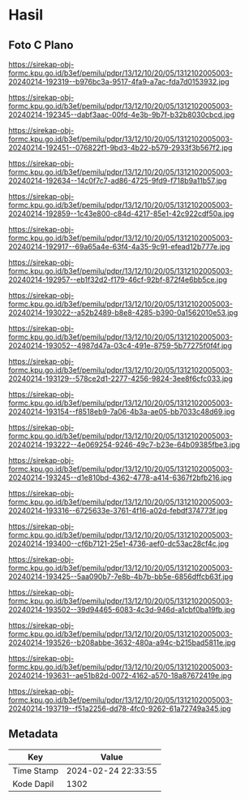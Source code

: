 # Hasil

## Foto C Plano

https://sirekap-obj-formc.kpu.go.id/b3ef/pemilu/pdpr/13/12/10/20/05/1312102005003-20240214-192319--b976bc3a-9517-4fa9-a7ac-fda7d0153932.jpg

https://sirekap-obj-formc.kpu.go.id/b3ef/pemilu/pdpr/13/12/10/20/05/1312102005003-20240214-192345--dabf3aac-00fd-4e3b-9b7f-b32b8030cbcd.jpg

https://sirekap-obj-formc.kpu.go.id/b3ef/pemilu/pdpr/13/12/10/20/05/1312102005003-20240214-192451--076822f1-9bd3-4b22-b579-2933f3b567f2.jpg

https://sirekap-obj-formc.kpu.go.id/b3ef/pemilu/pdpr/13/12/10/20/05/1312102005003-20240214-192634--14c0f7c7-ad86-4725-9fd9-f718b9a11b57.jpg

https://sirekap-obj-formc.kpu.go.id/b3ef/pemilu/pdpr/13/12/10/20/05/1312102005003-20240214-192859--1c43e800-c84d-4217-85e1-42c922cdf50a.jpg

https://sirekap-obj-formc.kpu.go.id/b3ef/pemilu/pdpr/13/12/10/20/05/1312102005003-20240214-192917--69a65a4e-63f4-4a35-9c91-efead12b777e.jpg

https://sirekap-obj-formc.kpu.go.id/b3ef/pemilu/pdpr/13/12/10/20/05/1312102005003-20240214-192957--eb1f32d2-f179-46cf-92bf-872f4e6bb5ce.jpg

https://sirekap-obj-formc.kpu.go.id/b3ef/pemilu/pdpr/13/12/10/20/05/1312102005003-20240214-193022--a52b2489-b8e8-4285-b390-0a1562010e53.jpg

https://sirekap-obj-formc.kpu.go.id/b3ef/pemilu/pdpr/13/12/10/20/05/1312102005003-20240214-193052--4987d47a-03c4-491e-8759-5b77275f0f4f.jpg

https://sirekap-obj-formc.kpu.go.id/b3ef/pemilu/pdpr/13/12/10/20/05/1312102005003-20240214-193129--578ce2d1-2277-4256-9824-3ee8f6cfc033.jpg

https://sirekap-obj-formc.kpu.go.id/b3ef/pemilu/pdpr/13/12/10/20/05/1312102005003-20240214-193154--f8518eb9-7a06-4b3a-ae05-bb7033c48d69.jpg

https://sirekap-obj-formc.kpu.go.id/b3ef/pemilu/pdpr/13/12/10/20/05/1312102005003-20240214-193222--4e069254-9246-49c7-b23e-64b09385fbe3.jpg

https://sirekap-obj-formc.kpu.go.id/b3ef/pemilu/pdpr/13/12/10/20/05/1312102005003-20240214-193245--d1e810bd-4362-4778-a414-6367f2bfb216.jpg

https://sirekap-obj-formc.kpu.go.id/b3ef/pemilu/pdpr/13/12/10/20/05/1312102005003-20240214-193316--6725633e-3761-4f16-a02d-febdf374773f.jpg

https://sirekap-obj-formc.kpu.go.id/b3ef/pemilu/pdpr/13/12/10/20/05/1312102005003-20240214-193400--cf6b7121-25e1-4736-aef0-dc53ac28cf4c.jpg

https://sirekap-obj-formc.kpu.go.id/b3ef/pemilu/pdpr/13/12/10/20/05/1312102005003-20240214-193425--5aa090b7-7e8b-4b7b-bb5e-6856dffcb63f.jpg

https://sirekap-obj-formc.kpu.go.id/b3ef/pemilu/pdpr/13/12/10/20/05/1312102005003-20240214-193502--39d94465-6083-4c3d-946d-a1cbf0ba19fb.jpg

https://sirekap-obj-formc.kpu.go.id/b3ef/pemilu/pdpr/13/12/10/20/05/1312102005003-20240214-193526--b208abbe-3632-480a-a94c-b215bad5811e.jpg

https://sirekap-obj-formc.kpu.go.id/b3ef/pemilu/pdpr/13/12/10/20/05/1312102005003-20240214-193631--ae51b82d-0072-4162-a570-18a87672419e.jpg

https://sirekap-obj-formc.kpu.go.id/b3ef/pemilu/pdpr/13/12/10/20/05/1312102005003-20240214-193719--f51a2256-dd78-4fc0-9262-61a72749a345.jpg


## Metadata

| Key        | Value               |
| ---------- | ------------------- |
| Time Stamp | 2024-02-24 22:33:55 |
| Kode Dapil | 1302                |




